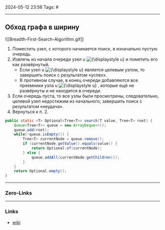 2024-05-12 23:56
Tags: #

___
## Обход графа в ширину
![[Breadth-First-Search-Algorithm.gif]]

1. Поместить узел, с которого начинается поиск, в изначально пустую очередь.
2. Извлечь из начала очереди узел u ![{\displaystyle u}](https://wikimedia.org/api/rest_v1/media/math/render/svg/c3e6bb763d22c20916ed4f0bb6bd49d7470cffd8) и пометить его как развёрнутый.
    - Если узел u ![{\displaystyle u}](https://wikimedia.org/api/rest_v1/media/math/render/svg/c3e6bb763d22c20916ed4f0bb6bd49d7470cffd8) является целевым узлом, то завершить поиск с результатом «успех».
    - В противном случае, в конец очереди добавляются все преемники узла u ![{\displaystyle u}](https://wikimedia.org/api/rest_v1/media/math/render/svg/c3e6bb763d22c20916ed4f0bb6bd49d7470cffd8) , которые ещё не развёрнуты и не находятся в очереди.
3. Если очередь пуста, то все узлы были просмотрены, следовательно, целевой узел недостижим из начального; завершить поиск с результатом «неудача».
4. Вернуться к п. 2.

```java
public static <T> Optional<Tree<T>> search(T value, Tree<T> root) {
	Queue<Tree<T>> queue = new ArrayDeque<>();
	queue.add(root);
	while(!queue.isEmpty()) {
	    Tree<T> currentNode = queue.remove();
	    if (currentNode.getValue().equals(value)) {
		    return Optional.of(currentNode);
		} else {
		    queue.addAll(currentNode.getChildren());
		}
	}
	return Optional.empty();
}
```

___
### Zero-Links


___
### Links
- [wiki](https://en.wikipedia.org/wiki/Breadth-first_search)